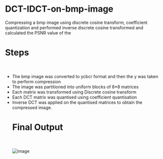 # DCT-IDCT-on-bmp-image
Compressing a bmp image using discrete cosine transform, coefficient quantization and performed inverse discrete cosine transformed and calculated the PSNR value of the 
# Steps<br><br>
<ul>
<li>The bmp image was converted to ycbcr format and then the y was taken to perform compression
<li>The image was partitioned into uniform blocks of 8*8 matrices
<li>Each matrix was transformed using Discrete cosine transform
<li>Each DCT matrix was quantised using coefficient quantisation
<li>Inverse DCT was applied on the quantised matrices to obtain the compressed image.
  
# Final Output<br><br>
![image](https://user-images.githubusercontent.com/64024900/144798567-4e6c4d15-4fbb-4a6d-9cf5-1cd91bfbe26d.png)

